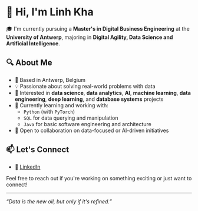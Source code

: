 # 👋 Hi, I'm Linh Kha

🎓 I'm currently pursuing a **Master's in Digital Business Engineering** at the **University of Antwerp**, majoring in **Digital Agility, Data Science and Artificial Intelligence**.

## 🔍 About Me

- 📍 Based in Antwerp, Belgium  
- 💡 Passionate about solving real-world problems with data  
- 🧠 Interested in **data science**, **data analytics**, **AI**, **machine learning**, **data engineering**, **deep learning**, and **database systems** projects  
- 🌱 Currently learning and working with:
  - `Python` (with `PyTorch`)
  - `SQL` for data querying and manipulation  
  - `Java` for basic software engineering and architecture  
- 🤝 Open to collaboration on data-focused or AI-driven initiatives

## 📫 Let's Connect

- 🔗 [LinkedIn](https://www.linkedin.com/in/khakhanhlinh/)  

Feel free to reach out if you're working on something exciting or just want to connect!

---
_“Data is the new oil, but only if it's refined.”_
